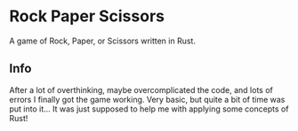 # Rock Paper Scissors
A game of Rock, Paper, or Scissors written in Rust.

## Info
After a lot of overthinking, maybe overcomplicated the code, and lots of errors I finally got the game working. Very basic, but quite a bit of time was put into it... It was just supposed to help me with applying some concepts of Rust!
